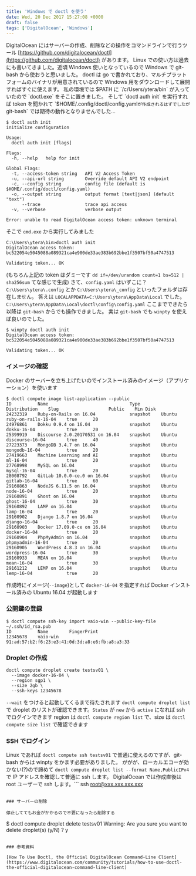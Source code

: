 ```yaml
---
title: 'Windows で doctl を使う'
date: Wed, 20 Dec 2017 15:27:08 +0000
draft: false
tags: ['DigitalOcean', 'Windows']
---
```


DigitalOcean にはサーバーの作成、削除などの操作をコマンドラインで行うツール [https://github.com/digitalocean/doctl](https://github.com/digitalocean/doctl) があります。 Linux での使い方は過去にも書いてきました。近頃 Windows 使いとなっているので Windows で git-bash から使おうと思いました。 doctl は go で書かれており、マルチプラットフォームのバイナリが用意されているので Windows 用をダウンロードして展開すればすぐに使えます。 私の環境では $PATH に `/c/Users/ytera/bin` が入っていたので `doctl.exe` をそこに置きました。 そして `doctl auth init` を実行すれば token を聞かれて `$HOME/.config/doctl/config.yaml` が作成されるはずでしたが `git-bash` では期待の動作となりませんでした...

```
$ doctl auth init
initialize configuration

Usage:
  doctl auth init [flags]

Flags:
  -h, --help   help for init

Global Flags:
  -t, --access-token string   API V2 Access Token
  -u, --api-url string        Override default API V2 endpoint
  -c, --config string         config file (default is $HOME/.config/doctl/config.yaml)
  -o, --output string         output format [text|json] (default "text")
      --trace                 trace api access
  -v, --verbose               verbose output

Error: unable to read DigitalOcean access token: unknown terminal
```

そこで `cmd.exe` から実行してみました

```
C:\Users\ytera\bin>doctl auth init
DigitalOcean access token: bc522054e5045088a089321ca4e900de33ae383b692bbe1f3507bf50a4747513

Validating token... OK
```

(もちろん上記の token はダミーです `dd if=/dev/urandom count=1 bs=512 | sha256sum` てな感じで生成) さて、`config.yaml` はいずこに？ `C:\Users\ytera\.config` とか `C:\Users\ytera\_config` といったフォルダは存在しません。 答えは `LOCALAPPDATA=C:\Users\ytera\AppData\Local` でした。 `C:\Users\ytera\AppData\Local\doctl\config\config.yaml` ここまでできたら以降は `git-bash` からでも操作できました。 実は `git-bash` でも `winpty` を使えば良いのでした。

```
$ winpty doctl auth init
DigitalOcean access token: bc522054e5045088a089321ca4e900de33ae383b692bbe1f3507bf50a4747513

Validating token... OK
```

### イメージの確認

Docker のサーバーを立ち上げたいのでインストール済みのイメージ（アプリケーション）を使います

```
$ doctl compute image list-application --public
ID          Name                               Type        Distribution    Slug                   Public    Min Disk
24232319    Ruby-on-Rails on 16.04             snapshot    Ubuntu          ruby-on-rails-16-04    true      20
24976861    Dokku 0.9.4 on 16.04               snapshot    Ubuntu          dokku-16-04            true      20
25399919    Discourse 2.0.20170531 on 16.04    snapshot    Ubuntu          discourse-16-04        true      40
27223373    MongoDB 3.4.7 on 16.04             snapshot    Ubuntu          mongodb-16-04          true      20
27419663    Machine Learning and AI            snapshot    Ubuntu          ml-16-04               true      20
27768998    MySQL on 16.04                     snapshot    Ubuntu          mysql-16-04            true      20
28008792    GitLab 10.0.0-ce.0 on 16.04        snapshot    Ubuntu          gitlab-16-04           true      60
29160863    NodeJS 6.11.5 on 16.04             snapshot    Ubuntu          node-16-04             true      20
29160891    Ghost on 16.04                     snapshot    Ubuntu          ghost-16-04            true      30
29160892    LAMP on 16.04                      snapshot    Ubuntu          lamp-16-04             true      20
29160902    Django 1.8.7 on 16.04              snapshot    Ubuntu          django-16-04           true      20
29160903    Docker 17.09.0-ce on 16.04         snapshot    Ubuntu          docker-16-04           true      20
29160904    PhpMyAdmin on 16.04                snapshot    Ubuntu          phpmyadmin-16-04       true      20
29160905    WordPress 4.8.3 on 16.04           snapshot    Ubuntu          wordpress-16-04        true      30
29160933    MEAN on 16.04                      snapshot    Ubuntu          mean-16-04             true      30
29161212    LEMP on 16.04                      snapshot    Ubuntu          lemp-16-04             true      20
```

作成時にイメージ(`--image`)として `docker-16-04` を指定すれば Docker インストール済みの Ubuntu 16.04 が起動します

### 公開鍵の登録

```
$ doctl compute ssh-key import vaio-win --public-key-file ~/.ssh/id_rsa.pub
ID          Name        FingerPrint
12345678    vaio-win    91:ad:57:b2:f6:23:e3:41:0d:3d:a8:e6:fb:a8:a3:33
```

### Droplet の作成

```
doctl compute droplet create testsv01 \
  --image docker-16-04 \
  --region sgp1 \
  --size 2gb \
  --ssh-keys 12345678
```

`--wait` をつけると起動してくるまで待たされます `doctl compute droplet list` で droplet のリストが確認できます。`Status` が `new` から `active` になれば ssh でログインできます region は `doctl compute region list` で、size は `doctl compute size list` で確認できます

### SSH でログイン

Linux であれば `doctl compute ssh testsv01` で普通に使えるのですが、git-bash からは winpty をかます必要がありました。 ががが、ローカルエコーが効かない(?)ので諦めて `doctl compute droplet list --format Name,PublicIPv4` で IP アドレスを確認して普通に ssh します。 DigitalOcean では作成直後は root ユーザーで ssh します。```
ssh root@xxx.xxx.xxx.xxx
```

### サーバーの削除

停止しててもお金がかかるので不要になったら削除する

```
$ doctl compute droplet delete testsv01
Warning: Are you sure you want to delete droplet(s) (y/N) ? y
```

### 参考資料

[How To Use Doctl, the Official DigitalOcean Command-Line Client](https://www.digitalocean.com/community/tutorials/how-to-use-doctl-the-official-digitalocean-command-line-client)
